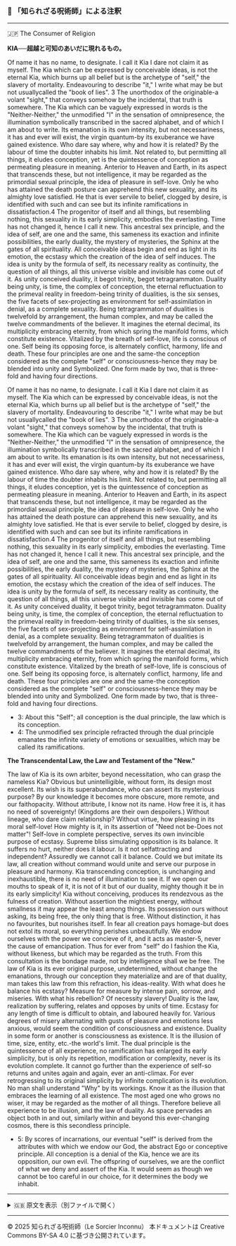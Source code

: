 ### 🐌 「知られざる呪術師」による注釈

>

---

🇯🇵 The Consumer of Religion

**KIA──超越と可知のあいだに現れるもの。**

Of name it has no name, to designate. I call it Kia I dare not claim it as myself. The Kia which can be
expressed by conceivable ideas, is not the eternal Kia, which burns up all belief but is the archetype
of "self," the slavery of mortality. Endeavouring to describe "it," I write what may be but not usuallycalled
the "book of lies". 3 The unorthodox of the originable-a volant "sight," that conveys somehow
by the incidental, that truth is somewhere. The Kia which can be vaguely expressed in words is the
"Neither-Neither," the unmodified "I" in the sensation of omnipresence, the illumination symbolically
transcribed in the sacred alphabet, and of which I am about to write. Its emanation is its own
intensity, but not necessariness, it has and ever will exist, the virgin quantum-by its exuberance we
have gained existence. Who dare say where, why and how it is related? By the labour of time the
doubter inhabits his limit. Not related to, but permitting all things, it eludes conception, yet is the
quintessence of conception as permeating pleasure in meaning. Anterior to Heaven and Earth, in its
aspect that transcends these, but not intelligence, it may be regarded as the primordial sexual
principle, the idea of pleasure in self-love. Only he who has attained the death posture can
apprehend this new sexuality, and its almighty love satisfied. He that is ever servile to belief, clogged
by desire, is identified with such and can see but its infinite ramifications in dissatisfaction.4 The
progenitor of itself and all things, but resembling nothing, this sexuality in its early simplicity,
embodies the everlasting. Time has not changed it, hence I call it new. This ancestral sex principle,
and the idea of self, are one and the same, this sameness its exaction and infinite possibilities, the
early duality, the mystery of mysteries, the Sphinx at the gates of all spirituality. All conceivable
ideas begin and end as light in its emotion, the ecstasy which the creation of the idea of self induces.
The idea is unity by the formula of self, its necessary reality as continuity, the question of all things,
all this universe visible and invisible has come out of it. As unity conceived duality, it begot trinity,
begot tetragrammaton. Duality being unity, is time, the complex of conception, the eternal
refluctuation to the primeval reality in freedom-being trinity of dualities, is the six senses, the five
facets of sex-projecting as environment for self-assimilation in denial, as a complete sexuality. Being
tetragrammaton of dualities is twelvefold by arrangement, the human complex, and may be called the
twelve commandments of the believer. It imagines the eternal decimal, its multiplicity embracing
eternity, from which spring the manifold forms, which constitute existence. Vitalized by the breath of
self-love, life is conscious of one. Self being its opposing force, is alternately conflict, harmony, life
and death. These four principles are one and the same-the conception considered as the complete
"self" or consciousness-hence they may be blended into unity and Symbolized. One form made by
two, that is three-fold and having four directions.

Of name it has no name, to designate. I call it Kia I dare not claim it as myself. The Kia which can be
expressed by conceivable ideas, is not the eternal Kia, which burns up all belief but is the archetype
of "self," the slavery of mortality. Endeavouring to describe "it," I write what may be but not usuallycalled
the "book of lies". 3 The unorthodox of the originable-a volant "sight," that conveys somehow
by the incidental, that truth is somewhere. The Kia which can be vaguely expressed in words is the
"Neither-Neither," the unmodified "I" in the sensation of omnipresence, the illumination symbolically
transcribed in the sacred alphabet, and of which I am about to write. Its emanation is its own
intensity, but not necessariness, it has and ever will exist, the virgin quantum-by its exuberance we
have gained existence. Who dare say where, why and how it is related? By the labour of time the
doubter inhabits his limit. Not related to, but permitting all things, it eludes conception, yet is the
quintessence of conception as permeating pleasure in meaning. Anterior to Heaven and Earth, in its
aspect that transcends these, but not intelligence, it may be regarded as the primordial sexual
principle, the idea of pleasure in self-love. Only he who has attained the death posture can
apprehend this new sexuality, and its almighty love satisfied. He that is ever servile to belief, clogged
by desire, is identified with such and can see but its infinite ramifications in dissatisfaction.4 The
progenitor of itself and all things, but resembling nothing, this sexuality in its early simplicity,
embodies the everlasting. Time has not changed it, hence I call it new. This ancestral sex principle,
and the idea of self, are one and the same, this sameness its exaction and infinite possibilities, the
early duality, the mystery of mysteries, the Sphinx at the gates of all spirituality. All conceivable
ideas begin and end as light in its emotion, the ecstasy which the creation of the idea of self induces.
The idea is unity by the formula of self, its necessary reality as continuity, the question of all things,
all this universe visible and invisible has come out of it. As unity conceived duality, it begot trinity, 
begot tetragrammaton. Duality being unity, is time, the complex of conception, the eternal
refluctuation to the primeval reality in freedom-being trinity of dualities, is the six senses, the five
facets of sex-projecting as environment for self-assimilation in denial, as a complete sexuality. Being
tetragrammaton of dualities is twelvefold by arrangement, the human complex, and may be called the
twelve commandments of the believer. It imagines the eternal decimal, its multiplicity embracing
eternity, from which spring the manifold forms, which constitute existence. Vitalized by the breath of
self-love, life is conscious of one. Self being its opposing force, is alternately conflict, harmony, life
and death. These four principles are one and the same-the conception considered as the complete
"self" or consciousness-hence they may be blended into unity and Symbolized. One form made by
two, that is three-fold and having four directions.

- 3: About this "Self"; all conception is the dual principle, the law which is its
conception.
- 4: The unmodified sex principle refracted through the dual principle emanates the
infinite variety of emotions or sexualities, which may be called its ramifications.

**The Transcendental Law, the Law and Testament of the "New."**

The law of Kia is its own arbiter, beyond necessitation, who can grasp the nameless Kia? Obvious but
unintelligible, without form, its design most excellent. Its wish is its superabundance, who can assert
its mysterious purpose? By our knowledge it becomes more obscure, more remote, and our faithopacity.
Without attribute, I know not its name. How free it is, it has no need of sovereignty!
(Kingdoms are their own despoilers.) Without lineage, who dare claim relationship? Without virtue,
how pleasing in its moral self-love! How mighty is it, in its assertion of "Need not be-Does not
matter"! Self-love in complete perspective, serves its own invincible purpose of ecstasy. Supreme
bliss simulating opposition is its balance. It suffers no hurt, neither does it labour. Is it not selfattracting
and independent? Assuredly we cannot call it balance. Could we but imitate its law, all
creation without command would unite and serve our purpose in pleasure and harmony. Kia
transcending conception, is unchanging and inexhaustible, there is no need of illumination to see it. If
we open our mouths to speak of it, it is not of it but of our duality, mighty though it be in its early
simplicity! Kia without conceiving, produces its rendezvous as the fulness of creation. Without
assertion the mightiest energy, without smallness it may appear the least among things. Its possession
ours without asking, its being free, the only thing that is free. Without distinction, it has no favourites,
but nourishes itself. In fear all creation pays homage-but does not extol its moral, so everything
perishes unbeautifully. We endow ourselves with the power we concieve of it, and it acts as master-5,
never the cause of emancipation. Thus for ever from "self" do I fashion the Kia, without likeness, but
which may be regarded as the truth. From this consultation is the bondage made, not by intelligence
shall we be free. The law of Kia is its ever original purpose, undetermined, without change the
emanations, through our conception they materialize and are of that duality, man takes this law from
this refraction, his ideas-reality. With what does he balance his ecstasy? Measure for measure by
intense pain, sorrow, and miseries. With what his rebellion? Of necessity slavery! Duality is the law,
realization by suffering, relates and opposes by units of time. Ecstasy for any length of time is
difficult to obtain, and laboured heavily for. Various degrees of misery alternating with gusts of
pleasure and emotions less anxious, would seem the condition of consciousness and existence.
Duality in some form or another is consciousness as existence. It is the illusion of time, size, entity,
etc.-the world's limit. The dual principle is the quintessence of all experience, no ramification has
enlarged its early simplicity, but is only its repetition, modification or complexity, never is its
evolution complete. It cannot go further than the experience of self-so returns and unites again and
again, ever an anti-climax. For ever retrogressing to its original simplicity by infinite complication is
its evolution. No man shall understand "Why" by its workings. Know it as the illusion that embraces
the learning of all existence. The most aged one who grows no wiser, it may be regarded as the
mother of all things. Therefore believe all experience to be illusion, and the law of duality. As space
pervades an object both in and out, similarly within and beyond this ever-changing cosmos, there is
this secondless principle.

- 5: By scores of incarnations, our eventual "self" is derived from the attributes with
which we endow our God, the abstract Ego or conceptive principle. All conception is
a denial of the Kia, hence we are its opposition, our own evil. The offspring of
ourselves, we are the conflict of what we deny and assert of the Kia. It would seem as though
we cannot be too careful in our choice, for it determines the body we inhabit.


---

<details>
<summary>🇬🇧 原文を表示（別ファイルで開く）</summary>

🔗 [原文を読む 03_self_love_and_sigils_en.md](03_self_love_and_sigils_en.md)

</details>

---

© 2025 知られざる呪術師（Le Sorcier Inconnu）
本ドキュメントは Creative Commons BY-SA 4.0 に基づき公開されています。
